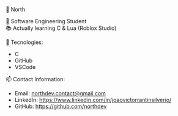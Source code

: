 🧭 North

🎯 Software Engineering Student  
📚 Actually learning C & Lua (Roblox Studio)


🧰 Tecnologies:
- C
- GitHub
- VSCode

📫 Contact Information:

- Email: northdev.contact@gmail.com
- LinkedIn: https://www.linkedin.com/in/joaovictorrantinsilverio/
- GitHub: https://github.com/northdev
